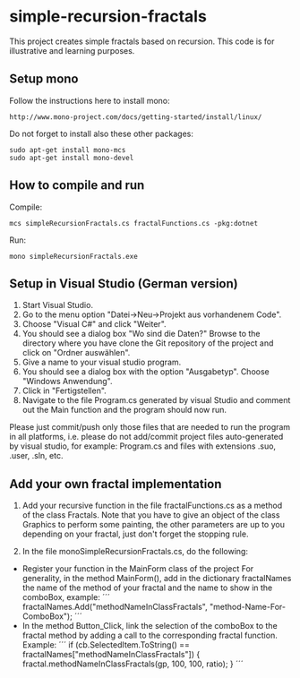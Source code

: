 # simple-recursion-fractals
This project creates simple fractals based on recursion. This code is for illustrative and learning purposes.

## Setup mono
Follow the instructions here to install mono:
```
http://www.mono-project.com/docs/getting-started/install/linux/
```

Do not forget to install also these other packages:
```
sudo apt-get install mono-mcs
sudo apt-get install mono-devel
```

## How to compile and run
Compile:
```
mcs simpleRecursionFractals.cs fractalFunctions.cs -pkg:dotnet
```
Run:
```
mono simpleRecursionFractals.exe
```

## Setup in Visual Studio (German version)

1. Start Visual Studio.
2. Go to the menu option "Datei->Neu->Projekt aus vorhandenem Code".
3. Choose "Visual C#" and click "Weiter".
4. You should see a dialog box "Wo sind die Daten?" Browse to the directory where you have clone the Git repository of the project and click on "Ordner auswählen".
5. Give a name to your visual studio program.
6. You should see a dialog box with the option "Ausgabetyp". Choose "Windows Anwendung".
7. Click in "Fertigstellen".
8. Navigate to the file Program.cs generated by visual Studio and comment out the Main function and the program should now run.

Please just commit/push only those files that are needed to run the program in all platforms, i.e. please do not add/commit project files auto-generated by visual studio, for example: Program.cs and files with extensions .suo, .user, .sln, etc.

## Add your own fractal implementation
1) Add your recursive function in the file fractalFunctions.cs as a method of the class Fractals. Note that you have to give an object of the class Graphics to perform some painting, the other parameters are up to you depending on your fractal, just don't forget the stopping rule.

2) In the file monoSimpleRecursionFractals.cs, do the following:
 * Register your function in the MainForm class of the project  For generality, in the method MainForm(), add in the dictionary fractalNames the name of the method of your fractal and the name to show in the comboBox, example:
´´´
fractalNames.Add("methodNameInClassFractals", "method-Name-For-ComboBox");
´´´
 * In the method Button_Click, link the selection of the comboBox to the fractal method by adding a call to the corresponding fractal function. Example:
 ´´´
 if (cb.SelectedItem.ToString() == fractalNames["methodNameInClassFractals"]) {
     fractal.methodNameInClassFractals(gp, 100, 100, ratio);
 }
 ´´´
